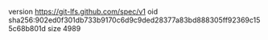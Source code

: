 version https://git-lfs.github.com/spec/v1
oid sha256:902ed0f301db733b9170c6d9c9ded28377a83bd888305ff92369c155c68b801d
size 4989
